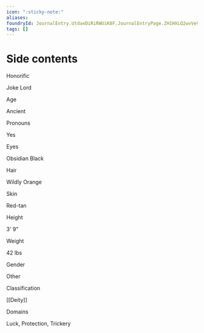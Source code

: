 ```yaml
---
icon: ":sticky-note:"
aliases: 
foundryId: JournalEntry.UtdaeDiRiRWUiK8F.JournalEntryPage.ZH1HXLQ2wvVe9q02
tags: []
---
```


# Side contents
Honorific

Joke Lord

Age

Ancient

Pronouns

Yes

Eyes

Obsidian Black

Hair

Wildly Orange

Skin

Red-tan

Height

3' 9"

Weight

42 lbs

Gender

Other

Classification

[[Deity]]

Domains

Luck, Protection, Trickery